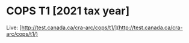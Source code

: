 
# COPS T1 [2021 tax year]

Live: [http://test.canada.ca/cra-arc/cops/t1/](http://test.canada.ca/cra-arc/cops/t1/)
